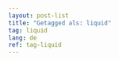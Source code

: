 ```yaml
---
layout: post-list
title: "Getagged als: liquid"  
tag: liquid
lang: de
ref: tag-liquid
---
```


